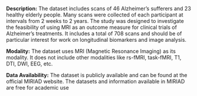 **Description:** The dataset includes scans of 46 Alzheimer’s sufferers and 23 healthy elderly people. Many scans were collected of each participant at intervals from 2 weeks to 2 years. The study was designed to investigate the feasibility of using MRI as an outcome measure for clinical trials of Alzheimer’s treatments. It includes a total of 708 scans and should be of particular interest for work on longitudinal biomarkers and image analysis.<br>

**Modality:** The dataset uses MRI (Magnetic Resonance Imaging) as its modality. It does not include other modalities like rs-fMRI, task-fMRI, T1, DTI, DWI, EEG, etc.<br>

**Data Availability:** The dataset is publicly available and can be found at the official MIRIAD website. The datasets and information available in MIRIAD are free for academic use
